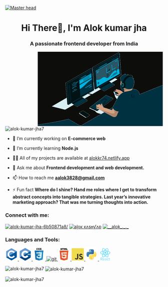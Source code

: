 [![Master head](https://user-images.githubusercontent.com/90236635/232446433-d5540fa2-fe28-4bb8-b929-cdb51fe61336.gif)](https://github.com/Alok-kumar-jha7)
<h1 align="center">Hi There👋, I'm Alok kumar jha</h1>
<h3 align="center">A passionate frontend developer from India</h3>
<img align="right" alt="Coding" width="400" src="https://raw.githubusercontent.com/Potential17/Potential17/master/user%20(2).gif">

<p align="left"> <img src="https://komarev.com/ghpvc/?username=alok-kumar-jha7&label=Profile%20views&color=0e75b6&style=flat" alt="alok-kumar-jha7" /> </p>

- 🔭 I’m currently working on **E-commerce web**

- 🌱 I’m currently learning **Node.js**

- 👨‍💻 All of my projects are available at [alokkr74.netlify.app](alokkr74.netlify.app)

- 💬 Ask me about **Frontend development and web development.**

- 📫 How to reach me **aalok3828@gmail.com**

- ⚡ Fun fact **Where do I shine? Hand me roles where I get to transform abstract concepts into tangible strategies. Last year’s innovative marketing approach? That was me turning thoughts into action.**

<h3 align="left">Connect with me:</h3>
<p align="left">
<a href="https://linkedin.com/in/alok-kumar-jha-6b50871a8/" target="blank"><img align="center" src="https://raw.githubusercontent.com/rahuldkjain/github-profile-readme-generator/master/src/images/icons/Social/linked-in-alt.svg" alt="alok-kumar-jha-6b50871a8/" height="30" width="40" /></a>
<a href="https://fb.com/aɭoĸ ĸʌsʜƴʌp" target="blank"><img align="center" src="https://raw.githubusercontent.com/rahuldkjain/github-profile-readme-generator/master/src/images/icons/Social/facebook.svg" alt="aɭoĸ ĸʌsʜƴʌp" height="30" width="40" /></a>
<a href="https://instagram.com/__alok_._._" target="blank"><img align="center" src="https://raw.githubusercontent.com/rahuldkjain/github-profile-readme-generator/master/src/images/icons/Social/instagram.svg" alt="__alok_._._" height="30" width="40" /></a>
</p>

<h3 align="left">Languages and Tools:</h3>
<p align="left"> <a href="https://www.cprogramming.com/" target="_blank" rel="noreferrer"> <img src="https://raw.githubusercontent.com/devicons/devicon/master/icons/c/c-original.svg" alt="c" width="40" height="40"/> </a> <a href="https://www.w3schools.com/cpp/" target="_blank" rel="noreferrer"> <img src="https://raw.githubusercontent.com/devicons/devicon/master/icons/cplusplus/cplusplus-original.svg" alt="cplusplus" width="40" height="40"/> </a> <a href="https://www.w3schools.com/css/" target="_blank" rel="noreferrer"> <img src="https://raw.githubusercontent.com/devicons/devicon/master/icons/css3/css3-original-wordmark.svg" alt="css3" width="40" height="40"/> </a> <a href="https://git-scm.com/" target="_blank" rel="noreferrer"> <img src="https://www.vectorlogo.zone/logos/git-scm/git-scm-icon.svg" alt="git" width="40" height="40"/> </a> <a href="https://www.w3.org/html/" target="_blank" rel="noreferrer"> <img src="https://raw.githubusercontent.com/devicons/devicon/master/icons/html5/html5-original-wordmark.svg" alt="html5" width="40" height="40"/> </a> <a href="https://developer.mozilla.org/en-US/docs/Web/JavaScript" target="_blank" rel="noreferrer"> <img src="https://raw.githubusercontent.com/devicons/devicon/master/icons/javascript/javascript-original.svg" alt="javascript" width="40" height="40"/> </a> <a href="https://www.python.org" target="_blank" rel="noreferrer"> <img src="https://raw.githubusercontent.com/devicons/devicon/master/icons/python/python-original.svg" alt="python" width="40" height="40"/> </a> <a href="https://reactjs.org/" target="_blank" rel="noreferrer"> <img src="https://raw.githubusercontent.com/devicons/devicon/master/icons/react/react-original-wordmark.svg" alt="react" width="40" height="40"/> </a> </p>

<p><img align="left" src="https://github-readme-stats.vercel.app/api/top-langs?username=alok-kumar-jha7&show_icons=true&locale=en&layout=compact" alt="alok-kumar-jha7" /></p>

<p>&nbsp;<img align="center" src="https://github-readme-stats.vercel.app/api?username=alok-kumar-jha7&show_icons=true&locale=en" alt="alok-kumar-jha7" /></p>

<p><img align="center" src="https://github-readme-streak-stats.herokuapp.com/?user=alok-kumar-jha7&" alt="alok-kumar-jha7" /></p>